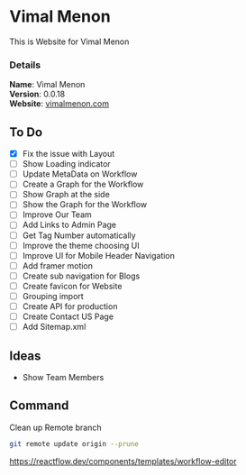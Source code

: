 # Vimal Menon

This is Website for Vimal Menon

### Details

<b>Name</b>: Vimal Menon
<br/>
<b>Version</b>: 0.0.18
<br/>
<b>Website</b>: [vimalmenon.com](https://vimalmenon.com)
<br/>

## To Do

- [x] Fix the issue with Layout
- [ ] Show Loading indicator
- [ ] Update MetaData on Workflow
- [ ] Create a Graph for the Workflow
- [ ] Show Graph at the side
- [ ] Show the Graph for the Workflow
- [ ] Improve Our Team
- [ ] Add Links to Admin Page
- [ ] Get Tag Number automatically
- [ ] Improve the theme choosing UI
- [ ] Improve UI for Mobile Header Navigation
- [ ] Add framer motion
- [ ] Create sub navigation for Blogs
- [ ] Create favicon for Website
- [ ] Grouping import
- [ ] Create API for production
- [ ] Create Contact US Page
- [ ] Add Sitemap.xml

## Ideas

- Show Team Members

## Command
Clean up Remote branch
```sh
git remote update origin --prune
```


https://reactflow.dev/components/templates/workflow-editor
